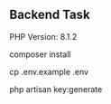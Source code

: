 ## Backend Task

PHP Version:  8.1.2

composer install

cp .env.example .env

php artisan key:generate
